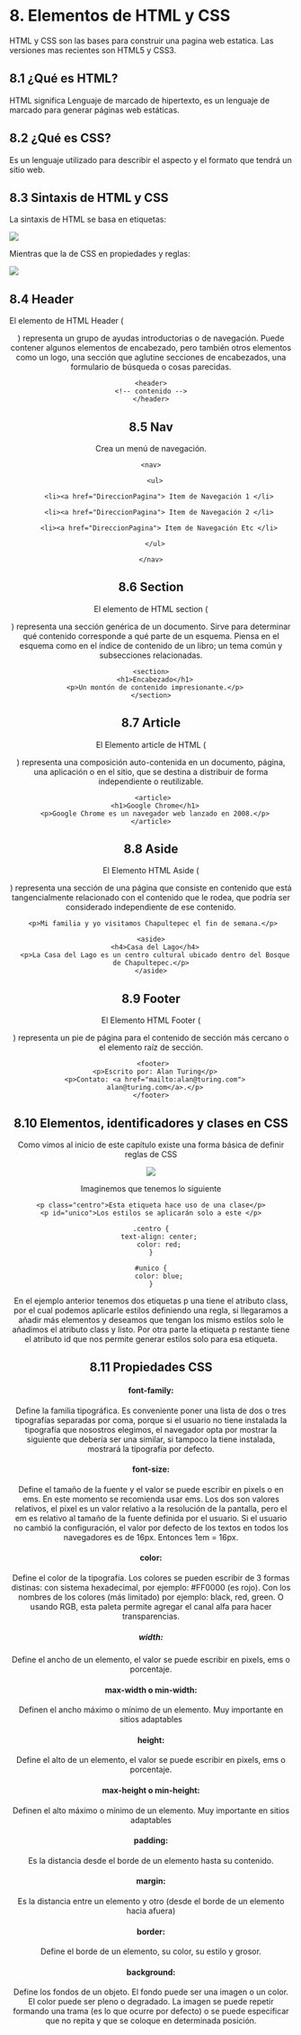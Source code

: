 # 8. Elementos de HTML y CSS

HTML y CSS son las bases para construir una pagina web estatica. Las versiones
mas recientes son HTML5 y CSS3. 

## 8.1 ¿Qué es HTML?

HTML significa Lenguaje de marcado de hipertexto, es un lenguaje de marcado para
generar páginas web estáticas.

## 8.2 ¿Qué es CSS?

Es un lenguaje utilizado para describir el aspecto y el formato que tendrá un
sitio web.

## 8.3 Sintaxis de HTML y CSS

La sintaxis de HTML se basa en etiquetas:

![](https://mdn.mozillademos.org/files/14550/Anatomia-de-un-elemento-HTML.png)

Mientras que la de CSS en propiedades y reglas:

![](https://4.bp.blogspot.com/-x0ez6-DFmXM/WKnQU7xNHcI/AAAAAAAADfE/ITXQn1eTTeICzIhhZtrV5Yf2n06kAW5kQCLcB/w1200-h630-p-k-no-nu/propiedades-css-hojas-de-estilo.jpg)

## 8.4 Header

El elemento de HTML Header (<header>) representa un grupo de ayudas
introductorias o de navegación. Puede contener algunos elementos de encabezado,
pero también otros elementos como un logo, una sección que aglutine secciones
de encabezados, una formulario de búsqueda o cosas parecidas.

```
<header>
<!-- contenido -->
</header>
```

## 8.5 Nav

Crea un menú de navegación.

```
<nav>

  <ul>

    <li><a href="DireccionPagina"> Item de Navegación 1 </li>

    <li><a href="DireccionPagina"> Item de Navegación 2 </li>

    <li><a href="DireccionPagina"> Item de Navegación Etc </li>

  </ul>

</nav>
```

## 8.6 Section

El elemento de HTML section (<section>) representa una sección genérica de un
documento. Sirve para determinar qué contenido corresponde a qué parte de un
esquema. Piensa en el esquema como en el índice de contenido de un libro; un
tema común y subsecciones relacionadas.

```
<section>
  <h1>Encabezado</h1>
  <p>Un montón de contenido impresionante.</p>
</section>
```

## 8.7 Article

El Elemento article de HTML (<article>) representa una composición
auto-contenida en un documento, página, una aplicación o en el sitio, que se
destina a distribuir de forma independiente o reutilizable.

```
 <article>
  <h1>Google Chrome</h1>
  <p>Google Chrome es un navegador web lanzado en 2008.</p>
</article>
```

## 8.8 Aside

El Elemento HTML Aside (<aside>) representa una sección de una página que consiste en contenido que está tangencialmente relacionado con el contenido que le rodea, que podría ser considerado independiente de ese contenido.

```
 <p>Mi familia y yo visitamos Chapultepec el fin de semana.</p>

<aside>
  <h4>Casa del Lago</h4>
  <p>La Casa del Lago es un centro cultural ubicado dentro del Bosque de Chapultepec.</p>
</aside>
```

## 8.9 Footer

El Elemento HTML Footer (<footer>) representa un pie de página para el
contenido de sección más cercano o el elemento  raíz de sección.

```
 <footer>
  <p>Escrito por: Alan Turing</p>
  <p>Contato: <a href="mailto:alan@turing.com">
  alan@turing.com</a>.</p>
</footer>
```

## 8.10 Elementos, identificadores y clases en CSS

Como vimos al inicio de este capítulo existe una forma básica de definir reglas
de CSS

![](https://developer.mozilla.org/@api/deki/files/6167/=css_syntax_-_ruleset.png)

Imaginemos que tenemos lo siguiente

```
<p class="centro">Esta etiqueta hace uso de una clase</p>
<p id="unico">Los estilos se aplicarán solo a este </p>
```

```
.centro {
    text-align: center;
    color: red;
}

#unico {
    color: blue;
}
```

En el ejemplo anterior tenemos dos etiquetas p una tiene el atributo class, por
el cual podemos aplicarle estilos definiendo una regla, si llegaramos a añadir
más elementos y deseamos que tengan los mismo estilos solo le añadimos el
atributo class y listo.
Por otra parte la etiqueta p restante tiene el atributo id que nos permite
generar estilos solo para esa etiqueta.

## 8.11 Propiedades CSS

#### font-family:

Define la familia tipográfica. Es conveniente poner una lista de dos o tres
tipografías separadas por coma, porque si el usuario no tiene instalada la
tipografía que nosostros elegimos, el navegador opta por mostrar la siguiente
que debería ser una similar, si tampoco la tiene instalada, mostrará la
tipografía por defecto.


#### font-size:

Define el tamaño de la fuente y el valor se puede escribir en pixels o en ems.
En este momento se recomienda usar ems. Los dos son valores relativos, el pixel
es un valor relativo a la resolución de la pantalla, pero el em es relativo al
tamaño de la fuente definida por el usuario. Si el usuario no cambió la
configuración, el valor por defecto de los textos en todos los navegadores es
de 16px. Entonces 1em = 16px.

#### color:

Define el color de la tipografía. Los colores se pueden escribir de 3 formas
distinas: con sistema hexadecimal, por ejemplo: #FF0000 (es rojo). Con los
nombres de los colores (más limitado) por ejemplo: black, red, green. O usando
RGB, esta paleta permite agregar el canal alfa para hacer transparencias.

##### width:

Define el ancho de un elemento, el valor se puede escribir en pixels, ems o
porcentaje.

#### max-width o min-width:

Definen el ancho máximo o mínimo de un elemento. Muy importante en sitios
adaptables

#### height:

Define el alto de un elemento, el valor se puede escribir en pixels, ems o
porcentaje.

#### max-height o min-height:

Definen el alto máximo o mínimo de un elemento. Muy importante en sitios
adaptables

#### padding:

Es la distancia desde el borde de un elemento hasta su contenido.

#### margin:

Es la distancia entre un elemento y otro (desde el borde de un elemento
hacia afuera)

#### border:

Define el borde de un elemento, su color, su estilo y grosor.
#### background:

Define los fondos de un objeto. El fondo puede ser una imagen o un color. El
color puede ser pleno o degradado. La imagen se puede repetir formando una trama
(es lo que ocurre por defecto) o se puede especificar que no repita y que se
coloque en determinada posición.
